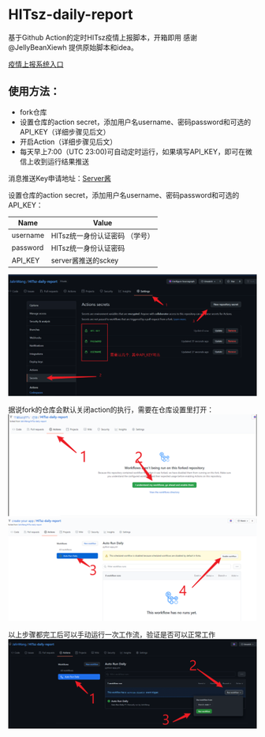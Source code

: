 # HITsz-daily-report

基于Github Action的定时HITsz疫情上报脚本，开箱即用
感谢 @JellyBeanXiewh 提供原始脚本和idea。

[疫情上报系统入口](http://xgsm.hitsz.edu.cn/zhxy-xgzs/xg_mobile/xs/yqxx)

## 使用方法：
- fork仓库
- 设置仓库的action secret，添加用户名username、密码password和可选的API_KEY（详细步骤见后文）
- 开启Action（详细步骤见后文）
- 每天早上7:00（UTC 23:00)可自动定时运行，如果填写API_KEY，即可在微信上收到运行结果推送

消息推送Key申请地址：[Server酱](http://sc.ftqq.com/)

设置仓库的action secret，添加用户名username、密码password和可选的API_KEY：

| Name          | Value                                |
| ------------- | ------------------------------------ |
| username      | HITsz统一身份认证密码 （学号）         |
| password      | HITsz统一身份认证密码                 |
| API_KEY       | server酱推送的sckey                   |

![添加Action Secret的步骤](./image/instruction.png)

据说fork的仓库会默认关闭action的执行，需要在仓库设置里打开：
![启用Action的步骤1](./image/enable1.png)
![启用Action的步骤1](./image/enable2.png)

以上步骤都完工后可以手动运行一次工作流，验证是否可以正常工作
![手动运行](./image/test_run.png)
